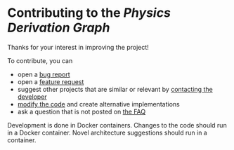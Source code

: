 
# Contributing to the _Physics Derivation Graph_

Thanks for your interest in improving the project!


To contribute, you can 
 * open a <a href="https://github.com/allofphysicsgraph/proofofconcept/issues/new?assignees=&labels=&template=bug_report.md&title=">bug report</a>
 * open a <a href="https://github.com/allofphysicsgraph/proofofconcept/issues/new?assignees=&labels=&template=feature_request.md&title=">feature request</a>
 * suggest other projects that are similar or relevant by <a href="http://derivationmap.net/faq?referrer=CONTRIBUTING#contact">contacting the developer</a>
 * [modify the code](https://github.com/allofphysicsgraph/proofofconcept/fork) and create alternative implementations
 * ask a question that is not posted on [the FAQ](https://allofphysicsgraph.github.io/proofofconcept/site/faq.html)

Development is done in Docker containers. Changes to the code should run in a Docker container. Novel architecture suggestions should run in a container.


